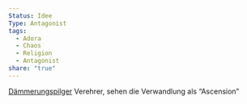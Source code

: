 ```yaml
---
Status: Idee
Type: Antagonist
tags:
  - Adora
  - Chaos
  - Religion
  - Antagonist
share: "true"
---
```

[Dämmerungspilger](../../../Kreaturen/Jenseiter/D%C3%A4mmerungspilger.md) Verehrer, sehen die Verwandlung als “Ascension”
